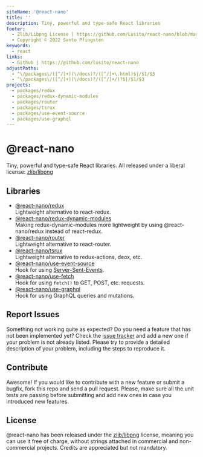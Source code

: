```yaml
---
siteName: '@react-nano'
title: ''
description: Tiny, powerful and type-safe React libraries
footer:
  - Zlib/Libpng License | https://github.com/Lusito/react-nano/blob/master/LICENSE
  - Copyright © 2022 Santo Pfingsten
keywords:
  - react
links:
  - Github | https://github.com/lusito/react-nano
adjustPaths:
  - ^\/packages\/([^/]+)(\/docs)?/([^/]+\.html)$|/$1/$3
  - ^\/packages\/([^/]+)(\/docs)?/([^/]+/)?$|/$1/$3
projects:
  - packages/redux
  - packages/redux-dynamic-modules
  - packages/router
  - packages/tsrux
  - packages/use-event-source
  - packages/use-graphql
---
```


# @react-nano

Tiny, powerful and type-safe React libraries. All released under a liberal license: [zlib/libpng](https://github.com/Lusito/react-nano/blob/master/LICENSE)

## Libraries

- [@react-nano/redux](packages/redux/README.md)\
Lightweight alternative to react-redux.
- [@react-nano/redux-dynamic-modules](packages/redux-dynamic-modules/README.md)\
Making redux-dynamic-modules more lightweight by using @react-nano/redux instead of react-redux.
- [@react-nano/router](packages/router/README.md)\
Lightweight alternative to react-router.
- [@react-nano/tsrux](packages/tsrux/README.md)\
Lightweight alternative to redux-actions, deox, etc.
- [@react-nano/use-event-source](packages/use-event-source/README.md)\
Hook for using [Server-Sent-Events](https://developer.mozilla.org/en-US/packages/Web/API/Server-sent_events).
- [@react-nano/use-fetch](packages/use-fetch/README.md)\
Hook for using `fetch()` to GET, POST, etc. requests.
- [@react-nano/use-graphql](packages/use-graphql/README.md)\
Hook for using GraphQL queries and mutations.

## Report Issues

Something not working quite as expected? Do you need a feature that has not been implemented yet? Check the [issue tracker](https://github.com/Lusito/react-nano/issues) and add a new one if your problem is not already listed. Please try to provide a detailed description of your problem, including the steps to reproduce it.

## Contribute

Awesome! If you would like to contribute with a new feature or submit a bugfix, fork this repo and send a pull request. Please, make sure all the unit tests are passing before submitting and add new ones in case you introduced new features.

## License

@react-nano has been released under the [zlib/libpng](https://github.com/Lusito/react-nano/blob/master/LICENSE) license, meaning you
can use it free of charge, without strings attached in commercial and non-commercial projects. Credits are appreciated but not mandatory.
